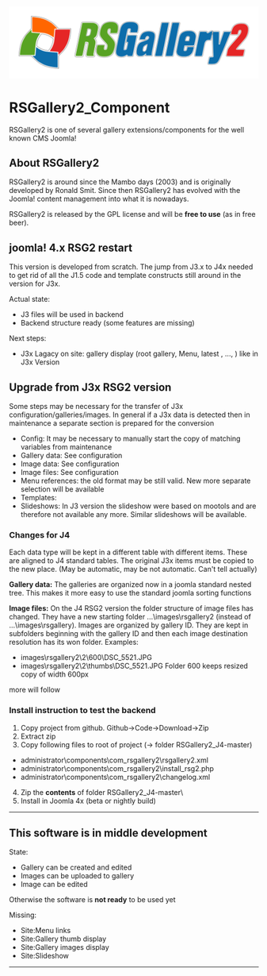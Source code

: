 ![RSGallery logo with text](https://github.com/RSGallery2/RSGallery2_Project/blob/master/RSGallery2_Logo/RSG2_logoText.svg)

# RSGallery2_Component

RSGallery2 is one of several gallery extensions/components for the well known CMS Joomla!

## About RSGallery2

RSGallery2 is around since the Mambo days (2003) and is originally developed by Ronald Smit. Since then RSGallery2 has evolved with the Joomla! content management into what it is nowadays.

RSGallery2 is released by the GPL license and will be **free to use** (as in free beer).

## **joomla! 4.x RSG2 restart**

This version is developed from scratch. The jump from J3.x to J4x needed to get rid of all the J1.5 code and template constructs still around in the version for J3x.

Actual state:
* J3 files will be used in backend
* Backend structure ready (some features are missing)

Next steps:
* J3x Lagacy on site: gallery display (root gallery, Menu, latest ,  ..., ) like in  J3x Version

## **Upgrade from J3x RSG2 version**

Some steps may be necessary for the transfer of J3x configuration/galleries/images. In general if a J3x data is detected then in maintenance a separate section is prepared for the conversion

- Config: It may be necessary to manually start the copy of matching variables from maintenance
- Gallery data: See configuration
- Image data: See configuration
- Image files: See configuration
- Menu references: the old format may be still valid. New more separate selection will be available
- Templates:
- Slideshows: In J3 version the slideshow were based on mootols and are therefore not available any more. Similar slideshows will be available.

### Changes for J4

Each data type will be kept in a different table with different items. These are aligned to J4 standard tables. The original J3x items must be copied to the new place. (May be automatic, may be not automatic. Can't tell actually)

**Gallery data:** The galleries are organized now in a joomla standard nested tree. This makes it more easy to use the standard joomla sorting functions

**Image files:** On the J4 RSG2 version the folder structure of image files has changed. They have a new starting folder ...\images\rsgallery2 (instead of ...\images\rsgallery). Images are organized by gallery ID. They are kept in subfolders beginning with the gallery ID and then each image destination resolution has its won folder. Examples:

- images\rsgallery2\2\600\DSC_5521.JPG
- images\rsgallery2\2\thumbs\DSC_5521.JPG Folder 600 keeps resized copy of width 600px

more will follow

### Install instruction to test the backend

1. Copy project from github. Github->Code->Download->Zip
2. Extract zip
3. Copy following files to root of project (-> folder RSGallery2_J4-master)

  - administrator\components\com_rsgallery2\rsgallery2.xml
  - administrator\components\com_rsgallery2\install_rsg2.php
  - administrator\components\com_rsgallery2\changelog.xml

4. Zip the **contents** of folder RSGallery2_J4-master\
5. Install in Joomla 4x (beta or nightly build)

--------------------------------------------------------------------------------

## **This software is in middle development**

State:

- Gallery can be created and edited
- Images can be uploaded to gallery
- Image can be edited

Otherwise the software is **not ready** to be used yet

Missing:

- Site:Menu links
- Site:Gallery thumb display
- Site:Gallery images display
- Site:Slideshow

--------------------------------------------------------------------------------
